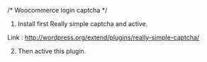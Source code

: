 /*  Woocommerce login captcha */

1. Install first Really simple captcha and active.

Link : http://wordpress.org/extend/plugins/really-simple-captcha/

2. Then active this plugin.
